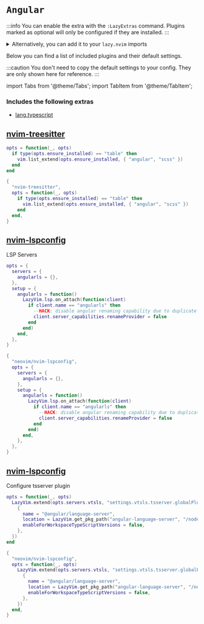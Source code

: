 # `Angular`

<!-- plugins:start -->

:::info
You can enable the extra with the `:LazyExtras` command.
Plugins marked as optional will only be configured if they are installed.
:::

<details>
<summary>Alternatively, you can add it to your <code>lazy.nvim</code> imports</summary>

```lua title="lua/config/lazy.lua" {4}
require("lazy").setup({
  spec = {
    { "LazyVim/LazyVim", import = "lazyvim.plugins" },
    { import = "lazyvim.plugins.extras.lang.angular" },
    { import = "plugins" },
  },
})
```

</details>

Below you can find a list of included plugins and their default settings.

:::caution
You don't need to copy the default settings to your config.
They are only shown here for reference.
:::

import Tabs from '@theme/Tabs';
import TabItem from '@theme/TabItem';

### Includes the following extras

- [lang.typescript](/extras/lang/typescript)

## [nvim-treesitter](https://github.com/nvim-treesitter/nvim-treesitter)

<Tabs>

<TabItem value="opts" label="Options">

```lua
opts = function(_, opts)
  if type(opts.ensure_installed) == "table" then
    vim.list_extend(opts.ensure_installed, { "angular", "scss" })
  end
end
```

</TabItem>


<TabItem value="code" label="Full Spec">

```lua
{
  "nvim-treesitter",
  opts = function(_, opts)
    if type(opts.ensure_installed) == "table" then
      vim.list_extend(opts.ensure_installed, { "angular", "scss" })
    end
  end,
}
```

</TabItem>

</Tabs>

## [nvim-lspconfig](https://github.com/neovim/nvim-lspconfig)

 LSP Servers


<Tabs>

<TabItem value="opts" label="Options">

```lua
opts = {
  servers = {
    angularls = {},
  },
  setup = {
    angularls = function()
      LazyVim.lsp.on_attach(function(client)
        if client.name == "angularls" then
          --HACK: disable angular renaming capability due to duplicate rename popping up
          client.server_capabilities.renameProvider = false
        end
      end)
    end,
  },
}
```

</TabItem>


<TabItem value="code" label="Full Spec">

```lua
{
  "neovim/nvim-lspconfig",
  opts = {
    servers = {
      angularls = {},
    },
    setup = {
      angularls = function()
        LazyVim.lsp.on_attach(function(client)
          if client.name == "angularls" then
            --HACK: disable angular renaming capability due to duplicate rename popping up
            client.server_capabilities.renameProvider = false
          end
        end)
      end,
    },
  },
}
```

</TabItem>

</Tabs>

## [nvim-lspconfig](https://github.com/neovim/nvim-lspconfig)

 Configure tsserver plugin


<Tabs>

<TabItem value="opts" label="Options">

```lua
opts = function(_, opts)
  LazyVim.extend(opts.servers.vtsls, "settings.vtsls.tsserver.globalPlugins", {
    {
      name = "@angular/language-server",
      location = LazyVim.get_pkg_path("angular-language-server", "/node_modules/@angular/language-server"),
      enableForWorkspaceTypeScriptVersions = false,
    },
  })
end
```

</TabItem>


<TabItem value="code" label="Full Spec">

```lua
{
  "neovim/nvim-lspconfig",
  opts = function(_, opts)
    LazyVim.extend(opts.servers.vtsls, "settings.vtsls.tsserver.globalPlugins", {
      {
        name = "@angular/language-server",
        location = LazyVim.get_pkg_path("angular-language-server", "/node_modules/@angular/language-server"),
        enableForWorkspaceTypeScriptVersions = false,
      },
    })
  end,
}
```

</TabItem>

</Tabs>

<!-- plugins:end -->
